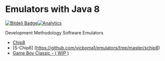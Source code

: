Emulators with Java 8
=========
[![Bitdeli Badge](https://d2weczhvl823v0.cloudfront.net/vicboma1/emulators/trend.png)](https://bitdeli.com/free "Bitdeli Badge")[![Analytics](https://ga-beacon.appspot.com/UA-68658653-1/injector/readme)](https://github.com/igrigorik/ga-beacon)

Development Methodology Software Emulators

* [Chip8](https://github.com/vicboma1/emulators/tree/master/chip8)
* [S-Chip8] (https://github.com/vicboma1/emulators/tree/master/schip8)
* [Game Boy Classic - ( WIP )](https://github.com/vicboma1/emulators/tree/master/gameboyclassic)




